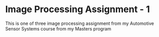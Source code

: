 # Image Processing Assignment - 1

This is one of three image processing assignment from my Automotive Sensor Systems course from my Masters program

